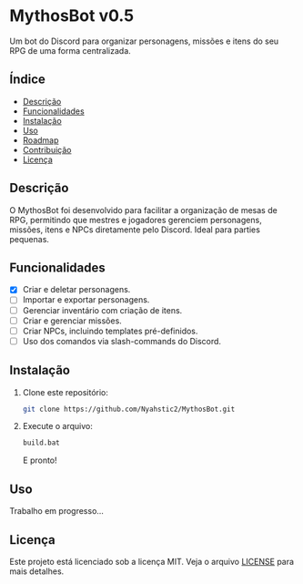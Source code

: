 
# MythosBot v0.5
Um bot do Discord para organizar personagens, missões e itens do seu RPG de uma forma centralizada.

## Índice
- [Descrição](#descrição)
- [Funcionalidades](#funcionalidades)
- [Instalação](#instalação)
- [Uso](#uso)
- [Roadmap](#roadmap)
- [Contribuição](#contribuição)
- [Licença](#licença)

## Descrição
O MythosBot foi desenvolvido para facilitar a organização de mesas de RPG, permitindo que mestres e jogadores gerenciem personagens, missões, itens e NPCs diretamente pelo Discord. Ideal para parties pequenas.

## Funcionalidades
- [x] Criar e deletar personagens.
- [ ] Importar e exportar personagens.
- [ ] Gerenciar inventário com criação de itens.
- [ ] Criar e gerenciar missões.
- [ ] Criar NPCs, incluindo templates pré-definidos.
- [ ] Uso dos comandos via slash-commands do Discord.

## Instalação
1. Clone este repositório:
   ```bash
   git clone https://github.com/Nyahstic2/MythosBot.git
   ```
2. Execute o arquivo:
   ```bash
   build.bat
   ```
   E pronto!
   
## Uso
Trabalho em progresso...

## Licença
Este projeto está licenciado sob a licença MIT. Veja o arquivo [LICENSE](LICENSE) para mais detalhes.

[^1]: Versões futuras (depois da versão 1.0) do bot usará .env variables em vez de config.json
